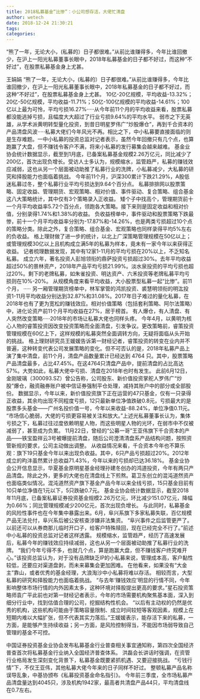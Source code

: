 ```yaml
---
title: 2018私募基金“比惨”：小公司想存活，大佬忙清盘
author: wetech
date: 2018-12-24 21:30:21
tags: 
categories: 
---
```

“熊了一年，无论大小，(私募的）日子都很难。”从前比谁赚得多，今年比谁回撤少，在沪上一阳光私募董事长眼中，2018年私募基金的日子都不好过，而这种“不好过”，在股票私募基金身上尤甚。
<!-- more -->
王娟娟
“熊了一年，无论大小，(私募的）日子都很难。”从前比谁赚得多，今年比谁回撤少，在沪上一阳光私募董事长眼中，2018年私募基金的日子都不好过，而这种“不好过”，在股票私募基金身上尤甚。
10亿-20亿规模，平均收益-13.32%；20亿-50亿规模，平均收益-11.71%；50亿-100亿规模的平均收益-14.61%；100亿以上最为可怜，平均亏损16.27%·····从今年前11个月的平均收益来看，股票私募都没能逃掉亏损，且幅度大大超过了行业亏损9.64%的平均水平。
弱市之下无英雄，从学术派黄明转型量化投资，到昔日明星罗伟广“炒股爆仓”，再到千合资本的产品清盘风波·····私募大佬们今年风光不再。相比之下，中小私募要直接面临的则是生存难题。一中小私募的投资总监对记者表示，虽然今年回撤只有几个点，也算跑赢了大盘，但不赚钱令客户不满，将来小私募的发行募集会越来越难。
基金业协会统计数据显示，截至到1月底，已备案私募基金规模2.26万亿元，同比减少了200亿，首次出现负增长。受访人士多认为，规模缩水，监管趋严，私募的赚钱效应减弱，这也从另一个层面被动助推了私募行业的洗牌，小私募减少，大私募的研究和择股能力也面临着挑战。
今年前11个月，沪深300累计下跌21.29%，A股低迷私募过冬，整个私募行业平均亏损达到9.64个百分点。
私募排排网以股票策略、固定收益、管理期货、宏观策略、相对价值、事件驱动、复合策略、组合基金这八大策略统计，其中仅有3个策略录入正收益。
矮个子中找高个，管理期货前十一个月平均收益率5.72个百分点，领跑各大策略。接下来则是固定收益和相对价值，分别录得1.74%和1.38%的收益。
负收益榜单中，事件驱动和股票策略下跌最惨，前十一个月平均收益率分别为-17.87%和-14.26%，也是两类亏损超过10个点的策略分类。除此之外，复合策略、组合基金、宏观策略也同样录得平均5%左右的负收益。
格上理财做了进一步的统计，以北上广深策略管理规模在50亿以上；或管理规模30亿以上且机构成立满5年的私募为样本，竟未有一家今年以来获得正收益。
记者梳理数据发现，其中有12家1-11月的平均亏损在20%以上，不乏知名私募。
成立六年，著名投资人彭旭领衔的鼎萨投资亏损超过30%。去年平均收益超过50%的景林资产，2018年产品平均亏损21.99%。淡水泉投资的平均亏损也超过20%。剩下的老牌私募，如朱雀投资、明达资产、六禾投资等老牌私募平均亏损则在10%-20%。
从规模角度来看平均收益，大小股票型私募一起“比惨”。前11个月，
·····
另一厢管理期货榜单中，林军掌管的鸿凯投资、裘慧明领衔的明汯投资1-11月平均收益分别达到32.87%和31.08%。2017年日子难过的量化私募，在2018年也有了更为宽松的赚钱效应。相对价值策略（包括套利策略、阿尔法策略）中，进化论资产前11个月平均收益在27%，居于榜首。
有人爆仓，有人清盘、有人突然改变策略·····2018年的市场让私募大佬也同样头疼。
今年4月，以黄明为核心人物的睿策投资因改变投资策略而全面清盘，引发争议。更改策略前，睿策投资管理规模在60亿上下，这样规模的私募突然全面调转方向，无疑将面临从头开始的挑战。
格上理财研究员王媛媛告诉第一财经记者，睿策投资的转变在业内并不普遍，这种转变代表公司发展策略的变化。但不可否认的是，2018年私募产品上演了集中清盘，前11个月，清盘产品数量累计已经达到 4764 只。其中，股票策略产品清盘最多，占比47.45%。在这4764只清盘产品中，提前清盘的占比高达57%。大势如此，私募大佬中亏损、清盘在2018年也时有发生。
此前6月12日，金刚玻璃（300093.SZ）曾公告称，公司股东、新价值投资掌舵人罗伟广“炒股”爆仓，融资融券账户被中信证券强制平仓处理，减持其账户中的部分或全部股份。
数据显示，今年以来，新价值投资旗下正在运营的47只基金，仅有一只录得正收益，其余均出现不同程度亏损，12只最新单位净值跌破0.8元，亏损最大的是股票多头基金——广州名投价值一号，今年以来收益-88.24%，单位净值0.11元。
“市场信心脆弱，大佬的亏损更容易被关注和放大。”上述光私募董事长认为，集体亏损之下，私募过往过度依赖明星人物，而这些明星人物的光环，在弱市中不仅被减弱了，甚至成为负累。
11月22日，曾经的“公募一哥”王亚伟旗下千合资本的产品——铁宝盈祥云3号被曝提前清盘，随后公司澄清清盘系产品结构问题，按照资管新规的要求，公司主动做出调整。
从收益情况来看，千合资本今年也不算乐观：旗下19只基金今年以来出现负收益。其中，6只产品亏损超过20%。2012年成立的昀沣虽然累计总收益71.43%，今年以来的亏损却已达36.18%。
基金业协会公开信息显示，华夏基金原明星基金经理孙建冬创办的鸿道投资，今年有两只产品清盘。除此之外，更多的大佬也在清盘线上下煎熬。葛卫东创立的混沌道然资产也面临类似情况。混沌道然资产旗下基金产品今年以来全线亏损，15只基金目前有10只单位净值在1元以下，5只跌破0.7元。
基金业协会统计数据显示，截至2018年11月底，已备案私募证券投资基金规模2.26万亿元，环比减少151.07亿元，降幅为0.66%；同比管理规模减少200亿元，首次出现负增长。
与此同时，私募基金的风险性事件也在今年集中暴露出来。6月，阜兴系旗下多家私募失联，百亿规模产品无法兑付，阜兴系后被公安核查涉嫌非法集资。
“阜兴事件之后监管更严了。以前还可以从券商那儿临时开口子，给客户特殊赎回，现在已经完全不行了。”前述中小私募的投资总监对记者这样透露。
规模缩水，监管趋严，经历了高速发展后，私募今年的赚钱效应持续减弱，这也从另一个层面被动助推了私募行业的洗牌。
“我们今年亏得不多，也就几个点，算是跑赢大盘，但不赚钱客户终究难开心。”该投资总监认为，对于没有品牌缺乏IP的小私募来说，管理成本高，客户黏性较低，还要应对渠道盘剥，而未来募集会更加困难。
在他看来，如果没有“大金主”靠山，或者优秀的基金经理，大浪淘沙中小私募将难以存活。
相较而言，大型私募的研究和择股能力也面临着挑战。
“与去年‘赚钱效应’明显的行情不同，今年影响整体市场行情的内外因素太多，这种环境对择股提出更高的要求。”星石投资策略师袁广平此前也对第一财经记者表示，今年的市场需要机构聚焦基本面，深入到细分行业中，找到估值合理的公司，挖掘结构性机会。
“以后有主动权的仍然是优秀的机构，这些机构可能由于策略容量限制、成立时间较短等客观因素，规模上在短期内难以大幅扩张，但不代表其实力落后。”王媛媛表示，能存活下来的私募，一方面，是能够产生持续收益；另一方面，是风险控制得当，不能因市场弱导致自己管理的基金不可控。
 
 
中国证券投资基金业协会发布私募基金行业普查相关事宜通知称，第四次全国经济普查首次将私募基金行业纳入全国经济普查体系。
洪磊会长讲话时强调，在资管行业格局发生深刻变化背景下，私募基金既要紧抓机遇、又要迎接挑战。
“亏钱行情”下，不仅王亚伟，其他私募大佬今年来的日子同样不好过。
整顿私募产品名称误导乱象，中基协颁布《私募投资基金命名指引》。
今年前三季度，全市场私募产品清盘量达到4045只，涉及机构1942家，最高者共清盘产品44只，平均清盘线在0.7左右。
